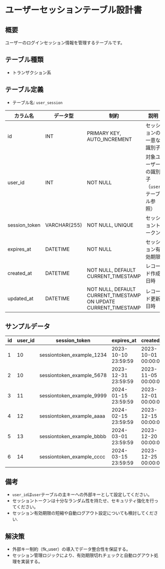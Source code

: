 # ユーザーセッションテーブル設計書

## 概要
ユーザーのログインセッション情報を管理するテーブルです。

## テーブル種類
- トランザクション系

## テーブル定義
- テーブル名: `user_session`

| カラム名       | データ型      | 制約                                      | 説明                                  |
|----------------|---------------|-------------------------------------------|---------------------------------------|
| id             | INT           | PRIMARY KEY, AUTO_INCREMENT               | セッションの一意な識別子               |
| user_id        | INT           | NOT NULL                                  | 対象ユーザーの識別子（`user` テーブル参照）|
| session_token  | VARCHAR(255)  | NOT NULL, UNIQUE                          | セッショントークン                     |
| expires_at     | DATETIME      | NOT NULL                                  | セッション有効期限                     |
| created_at     | DATETIME      | NOT NULL, DEFAULT CURRENT_TIMESTAMP       | レコード作成日時                       |
| updated_at     | DATETIME      | NOT NULL, DEFAULT CURRENT_TIMESTAMP ON UPDATE CURRENT_TIMESTAMP | レコード更新日時   |

## サンプルデータ

| id | user_id | session_token               | expires_at           | created_at           | updated_at           |
|----|---------|-----------------------------|----------------------|----------------------|----------------------|
| 1  | 10      | sessiontoken_example_1234  | 2023-10-10 23:59:59  | 2023-10-01 00:00:00  | 2023-10-01 00:00:00  |
| 2  | 10      | sessiontoken_example_5678  | 2023-12-31 23:59:59  | 2023-11-05 00:00:00  | 2023-11-05 00:00:00  |
| 3  | 11      | sessiontoken_example_9999  | 2024-01-15 23:59:59  | 2023-12-01 00:00:00  | 2023-12-01 00:00:00  |
| 4  | 12      | sessiontoken_example_aaaa  | 2024-02-15 23:59:59  | 2023-12-15 00:00:00  | 2023-12-15 00:00:00  |
| 5  | 13      | sessiontoken_example_bbbb  | 2024-03-01 23:59:59  | 2023-12-20 00:00:00  | 2023-12-20 00:00:00  |
| 6  | 14      | sessiontoken_example_cccc  | 2024-03-15 23:59:59  | 2023-12-25 00:00:00  | 2023-12-25 00:00:00  |

## 備考
- `user_id`は`user`テーブルの主キーへの外部キーとして設定してください。
- セッショントークンは十分なランダム性を持たせ、セキュリティ強化を行ってください。
- セッション有効期限の短縮や自動ログアウト設定についても検討してください.

## 解決策
- 外部キー制約（fk_user）の導入でデータ整合性を保証する。
- セッション管理ロジックにより、有効期限切れチェックと自動ログアウト処理を実装する。
